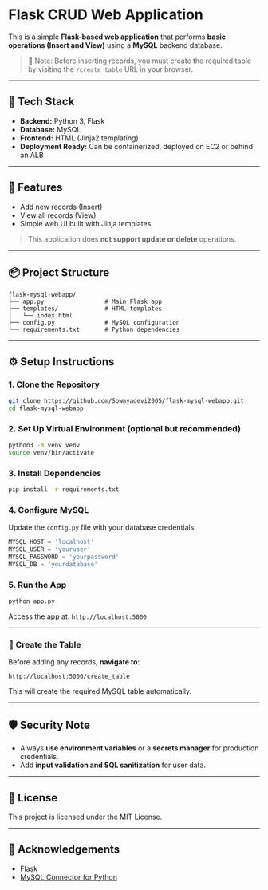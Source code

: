 
# Flask CRUD Web Application

This is a simple **Flask-based web application** that performs **basic operations (Insert and View)** using a **MySQL** backend database.

> 📝 Note: Before inserting records, you must create the required table by visiting the `/create_table` URL in your browser.

---

## 🧰 Tech Stack

- **Backend:** Python 3, Flask
- **Database:** MySQL
- **Frontend:** HTML (Jinja2 templating)
- **Deployment Ready:** Can be containerized, deployed on EC2 or behind an ALB

---

## 🚀 Features

- Add new records (Insert)
- View all records (View)
- Simple web UI built with Jinja templates

> This application does **not support update or delete** operations.

---

## 📦 Project Structure

```
flask-mysql-webapp/
├── app.py                 # Main Flask app
├── templates/             # HTML templates
│   └── index.html
├── config.py              # MySQL configuration
└── requirements.txt       # Python dependencies
```

---

## ⚙️ Setup Instructions

### 1. Clone the Repository

```bash
git clone https://github.com/Sowmyadevi2005/flask-mysql-webapp.git
cd flask-mysql-webapp
```

### 2. Set Up Virtual Environment (optional but recommended)

```bash
python3 -m venv venv
source venv/bin/activate
```

### 3. Install Dependencies

```bash
pip install -r requirements.txt
```

### 4. Configure MySQL

Update the `config.py` file with your database credentials:

```python
MYSQL_HOST = 'localhost'
MYSQL_USER = 'youruser'
MYSQL_PASSWORD = 'yourpassword'
MYSQL_DB = 'yourdatabase'
```

### 5. Run the App

```bash
python app.py
```

Access the app at: `http://localhost:5000`

---

### 🔧 Create the Table

Before adding any records, **navigate to**:

```
http://localhost:5000/create_table
```

This will create the required MySQL table automatically.

---

## 🛡️ Security Note

- Always **use environment variables** or a **secrets manager** for production credentials.
- Add **input validation and SQL sanitization** for user data.

---

## 📄 License

This project is licensed under the MIT License.

---

## 🙌 Acknowledgements

- [Flask](https://flask.palletsprojects.com/)
- [MySQL Connector for Python](https://pypi.org/project/mysql-connector-python/)
